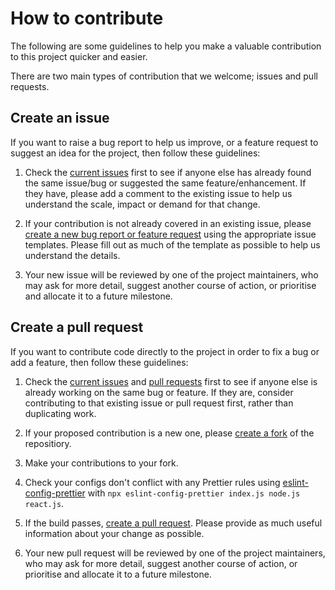 # How to contribute

The following are some guidelines to help you make a valuable contribution to this project quicker and easier.

There are two main types of contribution that we welcome; issues and pull requests.

## Create an issue

If you want to raise a bug report to help us improve, or a feature request to suggest an idea for the project, then follow these guidelines:

1. Check the [current issues](https://github.com/LandRegistry/eslint-config/issues) first to see if anyone else has already found the same issue/bug or suggested the same feature/enhancement. If they have, please add a comment to the existing issue to help us understand the scale, impact or demand for that change.

2. If your contribution is not already covered in an existing issue, please [create a new bug report or feature request](https://github.com/LandRegistry/eslint-config/issues/new/choose) using the appropriate issue templates. Please fill out as much of the template as possible to help us understand the details.

3. Your new issue will be reviewed by one of the project maintainers, who may ask for more detail, suggest another course of action, or prioritise and allocate it to a future milestone.

## Create a pull request

If you want to contribute code directly to the project in order to fix a bug or add a feature, then follow these guidelines:

1. Check the [current issues](https://github.com/LandRegistry/eslint-config/issues) and [pull requests](https://github.com/LandRegistry/eslint-config/pulls) first to see if anyone else is already working on the same bug or feature. If they are, consider contributing to that existing issue or pull request first, rather than duplicating work.

2. If your proposed contribution is a new one, please [create a fork](https://guides.github.com/activities/forking/) of the repositiory.

3. Make your contributions to your fork.

4. Check your configs don't conflict with any Prettier rules using [eslint-config-prettier](https://github.com/prettier/eslint-config-prettier) with `npx eslint-config-prettier index.js node.js react.js`.

5. If the build passes, [create a pull request](https://guides.github.com/activities/forking/#making-a-pull-request). Please provide as much useful information about your change as possible.

6. Your new pull request will be reviewed by one of the project maintainers, who may ask for more detail, suggest another course of action, or prioritise and allocate it to a future milestone.

